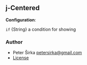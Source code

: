## j-Centered

__Configuration__:

`if` {String} a condition for showing

### Author

- Peter Širka <petersirka@gmail.com>
- [License](https://www.totaljs.com/license/)